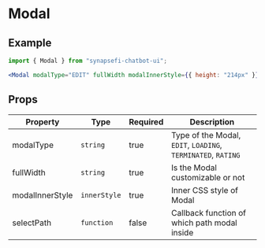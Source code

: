 # Modal

## Example

```jsx
import { Modal } from "synapsefi-chatbot-ui";

<Modal modalType="EDIT" fullWidth modalInnerStyle={{ height: "214px" }} />;
```

## Props

| Property        | Type         | Required | Description                                                  |
| --------------- | ------------ | -------- | ------------------------------------------------------------ |
| modalType       | `string`     | true     | Type of the Modal, `EDIT`, `LOADING`, `TERMINATED`, `RATING` |
| fullWidth       | `string`     | true     | Is the Modal customizable or not                             |
| modalInnerStyle | `innerStyle` | true     | Inner CSS style of Modal                                     |
| selectPath      | `function`   | false    | Callback function of which path modal inside                 |
